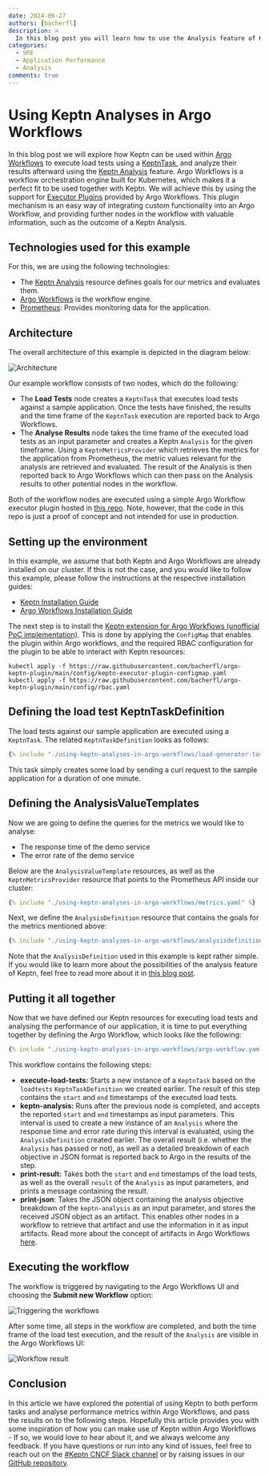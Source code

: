 ```yaml
---
date: 2024-06-27
authors: [bacherfl]
description: >
  In this blog post you will learn how to use the Analysis feature of Keptn within Argo Workflows.
categories:
  - SRE
  - Application Performance
  - Analysis
comments: true
---
```


# Using Keptn Analyses in Argo Workflows

In this blog post we will explore how Keptn
can be used within [Argo Workflows](https://argoproj.github.io/workflows/) to
execute load tests using a [KeptnTask](../../docs/reference/crd-reference/task.md), and analyze their results
afterward using the [Keptn Analysis](../../docs/reference/crd-reference/analysis.md) feature.
Argo Workflows is a workflow orchestration engine built for Kubernetes, which makes it a perfect fit
to be used together with Keptn.
We will achieve this by using the support for [Executor Plugins](https://argo-workflows.readthedocs.io/en/latest/executor_plugins/)
provided by Argo Workflows.
This plugin mechanism is an easy way of integrating custom functionality into an Argo Workflow,
and providing further nodes in the workflow with valuable information, such as the outcome of a Keptn Analysis.

<!-- more -->

## Technologies used for this example

For this, we are using the following technologies:

- The [Keptn Analysis](../../docs/reference/crd-reference/analysis.md) resource
  defines goals for our metrics and evaluates them.
- [Argo Workflows](https://argoproj.github.io/workflows/) is the workflow engine.
- [Prometheus](https://prometheus.io): Provides monitoring data for the application.

## Architecture

The overall architecture of this example is depicted in the diagram below:

![Architecture](./using-keptn-analyses-in-argo-workflows/workflow.png)

Our example workflow consists of two nodes, which do the following:

- The **Load Tests** node creates a `KeptnTask` that executes load tests against
a sample application.
Once the tests have finished, the results and the time frame of the `KeptnTask`
execution are reported back to Argo Workflows.
- The **Analyse Results** node takes the time frame of the executed load tests as an input parameter
and creates a Keptn `Analysis` for the given timeframe.
Using a `KeptnMetricsProvider` which retrieves the metrics for the application from Prometheus,
the metric values relevant for the analysis are retrieved and evaluated.
The result of the Analysis is then reported back to Argo Workflows which can then pass
on the Analysis results to other potential nodes in the workflow.

Both of the workflow nodes are executed using a simple Argo Workflow executor plugin
hosted in [this repo](https://github.com/bacherfl/argo-keptn-plugin).
Note, however, that the code in this repo is just a proof of concept and not
intended for use in production.

## Setting up the environment

In this example, we assume that both Keptn and Argo Workflows are
already installed on our cluster.
If this is not the case, and you would like to follow this example,
please follow the instructions at the respective installation guides:

- [Keptn Installation Guide](https://keptn.sh/stable/docs/installation/)
- [Argo Workflows Installation Guide](https://argo-workflows.readthedocs.io/en/latest/quick-start/)

The next step is to install the [Keptn extension for Argo Workflows (unofficial PoC implementation)](https://github.com/bacherfl/argo-keptn-plugin).
This is done by applying the `ConfigMap` that enables the plugin within Argo workflows,
and the required RBAC configuration for the plugin to be able to interact
with Keptn resources:

```shell
kubectl apply -f https://raw.githubusercontent.com/bacherfl/argo-keptn-plugin/main/config/keptn-executor-plugin-configmap.yaml
kubectl apply -f https://raw.githubusercontent.com/bacherfl/argo-keptn-plugin/main/config/rbac.yaml
```

## Defining the load test KeptnTaskDefinition

The load tests against our sample application are executed
using a `KeptnTask`.
The related `KeptnTaskDefinition` looks as follows:

```yaml
{% include "./using-keptn-analyses-in-argo-workflows/load-generator-task.yaml" %}
```

This task simply creates some load by sending a curl request
to the sample application for a duration of one minute.

## Defining the AnalysisValueTemplates

Now we are going to define the queries for the metrics we would like to analyse:

- The response time of the demo service
- The error rate of the demo service

Below are the `AnalysisValueTemplate` resources, as well as the
`KeptnMetricsProvider` resource that points to the Prometheus API
inside our cluster:

```yaml
{% include "./using-keptn-analyses-in-argo-workflows/metrics.yaml" %}
```

Next, we define the `AnalysisDefinition` resource that contains the goals
for the metrics mentioned above:

```yaml
{% include "./using-keptn-analyses-in-argo-workflows/analysisdefinition.yaml" %}
```

Note that the `AnalysisDefinition` used in this example is kept rather simple.
If you would like to learn more about the possibilities of the
analysis feature of Keptn, feel free to read more about it
in [this blog post](./application-performance-analysis.md).

## Putting it all together

Now that we have defined our Keptn resources for executing
load tests and analysing the performance of our application,
it is time to put everything together by defining the
Argo Workflow, which looks like the following:

```yaml
{% include "./using-keptn-analyses-in-argo-workflows/argo-workflow.yaml" %}
```

This workflow contains the following steps:

- **execute-load-tests:** Starts a new instance of a `KeptnTask` based on the `loadtests`
`KeptnTaskDefinition` we created earlier.
The result of this step contains the `start` and `end` timestamps of the executed load tests.
- **keptn-analysis:** Runs after the previous node is completed, and accepts the reported
`start` and `end` timestamps as input parameters.
This interval is used to create a new instance of an `Analysis` where the response time
and error rate during this interval is evaluated, using the `AnalysisDefinition` created earlier.
The overall result (i.e. whether the `Analysis` has passed or not), as well as a detailed breakdown
of each objective in JSON format is reported back to Argo in the results of the step.
- **print-result:** Takes both the `start` and `end` timestamps of the load tests, as well
as the overall `result` of the `Analysis` as input parameters, and prints a message containing
the result.
- **print-json**: Takes the JSON object containing the
analysis objective breakdown of the `keptn-analysis` as an input parameter,
and stores the received JSON object as an artifact.
This enables other nodes in a workflow to retrieve that artifact and use the information in it
as input artifacts.
Read more about the concept of artifacts in Argo Workflows [here](https://argo-workflows.readthedocs.io/en/latest/walk-through/artifacts/).

## Executing the workflow

The workflow is triggered by navigating to the Argo Workflows UI
and choosing the **Submit new Workflow** option:

![Triggering the workflows](./using-keptn-analyses-in-argo-workflows/triggering-workflow.png)

After some time, all steps in the workflow are completed,
and both the time frame of the load test execution,
and the result of the `Analysis` are visible in
the Argo Workflows UI:

![Workflow result](./using-keptn-analyses-in-argo-workflows/workflow-result.png)

## Conclusion

In this article we have explored the potential of using Keptn
to both perform tasks and analyse performance metrics
within Argo Workflows, and pass the results on to the following steps.
Hopefully this article provides you with some inspiration of
how you can make use of Keptn within Argo Workflows -
If so, we would love to hear about it, and we always welcome any feedback.
If you have questions or run into any kind of issues,
feel free to reach out on the
[#Keptn CNCF Slack channel](https://cloud-native.slack.com/archives/C017GAX90GM)
or by raising issues in our
[GitHub repository](https://github.com/keptn/lifecycle-toolkit/issues).
